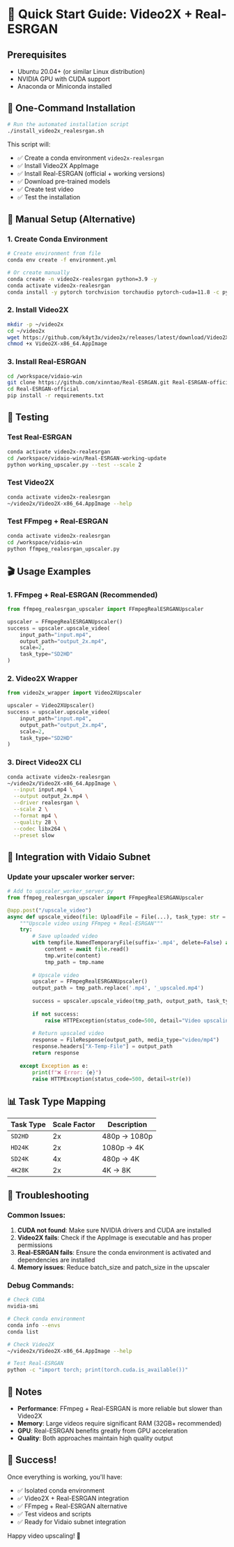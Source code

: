 # 🚀 Quick Start Guide: Video2X + Real-ESRGAN

## Prerequisites
- Ubuntu 20.04+ (or similar Linux distribution)
- NVIDIA GPU with CUDA support
- Anaconda or Miniconda installed

## 🎯 One-Command Installation

```bash
# Run the automated installation script
./install_video2x_realesrgan.sh
```

This script will:
- ✅ Create a conda environment `video2x-realesrgan`
- ✅ Install Video2X AppImage
- ✅ Install Real-ESRGAN (official + working versions)
- ✅ Download pre-trained models
- ✅ Create test video
- ✅ Test the installation

## 🔧 Manual Setup (Alternative)

### 1. Create Conda Environment
```bash
# Create environment from file
conda env create -f environment.yml

# Or create manually
conda create -n video2x-realesrgan python=3.9 -y
conda activate video2x-realesrgan
conda install -y pytorch torchvision torchaudio pytorch-cuda=11.8 -c pytorch -c nvidia
```

### 2. Install Video2X
```bash
mkdir -p ~/video2x
cd ~/video2x
wget https://github.com/k4yt3x/video2x/releases/latest/download/Video2X-x86_64.AppImage
chmod +x Video2X-x86_64.AppImage
```

### 3. Install Real-ESRGAN
```bash
cd /workspace/vidaio-win
git clone https://github.com/xinntao/Real-ESRGAN.git Real-ESRGAN-official
cd Real-ESRGAN-official
pip install -r requirements.txt
```

## 🧪 Testing

### Test Real-ESRGAN
```bash
conda activate video2x-realesrgan
cd /workspace/vidaio-win/Real-ESRGAN-working-update
python working_upscaler.py --test --scale 2
```

### Test Video2X
```bash
conda activate video2x-realesrgan
~/video2x/Video2X-x86_64.AppImage --help
```

### Test FFmpeg + Real-ESRGAN
```bash
conda activate video2x-realesrgan
cd /workspace/vidaio-win
python ffmpeg_realesrgan_upscaler.py
```

## 🎬 Usage Examples

### 1. FFmpeg + Real-ESRGAN (Recommended)
```python
from ffmpeg_realesrgan_upscaler import FFmpegRealESRGANUpscaler

upscaler = FFmpegRealESRGANUpscaler()
success = upscaler.upscale_video(
    input_path="input.mp4",
    output_path="output_2x.mp4", 
    scale=2,
    task_type="SD2HD"
)
```

### 2. Video2X Wrapper
```python
from video2x_wrapper import Video2XUpscaler

upscaler = Video2XUpscaler()
success = upscaler.upscale_video(
    input_path="input.mp4",
    output_path="output_2x.mp4",
    scale=2,
    task_type="SD2HD"
)
```

### 3. Direct Video2X CLI
```bash
conda activate video2x-realesrgan
~/video2x/Video2X-x86_64.AppImage \
  --input input.mp4 \
  --output output_2x.mp4 \
  --driver realesrgan \
  --scale 2 \
  --format mp4 \
  --quality 28 \
  --codec libx264 \
  --preset slow
```

## 🔧 Integration with Vidaio Subnet

### Update your upscaler worker server:
```python
# Add to upscaler_worker_server.py
from ffmpeg_realesrgan_upscaler import FFmpegRealESRGANUpscaler

@app.post("/upscale_video")
async def upscale_video(file: UploadFile = File(...), task_type: str = "SD2HD"):
    """Upscale video using FFmpeg + Real-ESRGAN"""
    try:
        # Save uploaded video
        with tempfile.NamedTemporaryFile(suffix='.mp4', delete=False) as tmp:
            content = await file.read()
            tmp.write(content)
            tmp_path = tmp.name
        
        # Upscale video
        upscaler = FFmpegRealESRGANUpscaler()
        output_path = tmp_path.replace('.mp4', '_upscaled.mp4')
        
        success = upscaler.upscale_video(tmp_path, output_path, task_type=task_type)
        
        if not success:
            raise HTTPException(status_code=500, detail="Video upscaling failed")
        
        # Return upscaled video
        response = FileResponse(output_path, media_type="video/mp4")
        response.headers["X-Temp-File"] = output_path
        return response
        
    except Exception as e:
        print(f"❌ Error: {e}")
        raise HTTPException(status_code=500, detail=str(e))
```

## 📊 Task Type Mapping

| Task Type | Scale Factor | Description |
|-----------|--------------|-------------|
| `SD2HD`   | 2x           | 480p → 1080p |
| `HD24K`   | 2x           | 1080p → 4K |
| `SD24K`   | 4x           | 480p → 4K |
| `4K28K`   | 2x           | 4K → 8K |

## 🚨 Troubleshooting

### Common Issues:

1. **CUDA not found**: Make sure NVIDIA drivers and CUDA are installed
2. **Video2X fails**: Check if the AppImage is executable and has proper permissions
3. **Real-ESRGAN fails**: Ensure the conda environment is activated and dependencies are installed
4. **Memory issues**: Reduce batch_size and patch_size in the upscaler

### Debug Commands:
```bash
# Check CUDA
nvidia-smi

# Check conda environment
conda info --envs
conda list

# Check Video2X
~/video2x/Video2X-x86_64.AppImage --help

# Test Real-ESRGAN
python -c "import torch; print(torch.cuda.is_available())"
```

## 📝 Notes

- **Performance**: FFmpeg + Real-ESRGAN is more reliable but slower than Video2X
- **Memory**: Large videos require significant RAM (32GB+ recommended)
- **GPU**: Real-ESRGAN benefits greatly from GPU acceleration
- **Quality**: Both approaches maintain high quality output

## 🎉 Success!

Once everything is working, you'll have:
- ✅ Isolated conda environment
- ✅ Video2X + Real-ESRGAN integration
- ✅ FFmpeg + Real-ESRGAN alternative
- ✅ Test videos and scripts
- ✅ Ready for Vidaio subnet integration

Happy video upscaling! 🚀